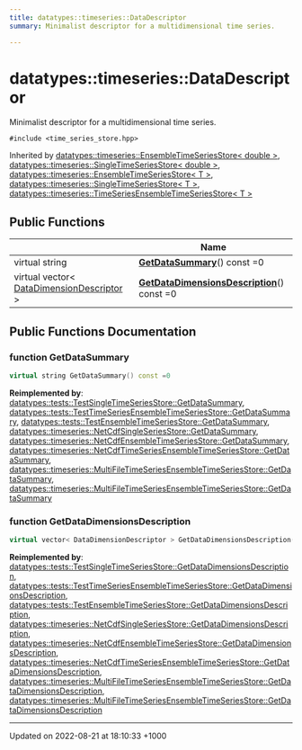 ```yaml
---
title: datatypes::timeseries::DataDescriptor
summary: Minimalist descriptor for a multidimensional time series. 

---
```


# datatypes::timeseries::DataDescriptor



Minimalist descriptor for a multidimensional time series. 


`#include <time_series_store.hpp>`

Inherited by [datatypes::timeseries::EnsembleTimeSeriesStore< double >](/uchronia-ts-doc/cpp/Classes/classdatatypes_1_1timeseries_1_1EnsembleTimeSeriesStore/), [datatypes::timeseries::SingleTimeSeriesStore< double >](/uchronia-ts-doc/cpp/Classes/classdatatypes_1_1timeseries_1_1SingleTimeSeriesStore/), [datatypes::timeseries::EnsembleTimeSeriesStore< T >](/uchronia-ts-doc/cpp/Classes/classdatatypes_1_1timeseries_1_1EnsembleTimeSeriesStore/), [datatypes::timeseries::SingleTimeSeriesStore< T >](/uchronia-ts-doc/cpp/Classes/classdatatypes_1_1timeseries_1_1SingleTimeSeriesStore/), [datatypes::timeseries::TimeSeriesEnsembleTimeSeriesStore< T >](/uchronia-ts-doc/cpp/Classes/classdatatypes_1_1timeseries_1_1TimeSeriesEnsembleTimeSeriesStore/)

## Public Functions

|                | Name           |
| -------------- | -------------- |
| virtual string | **[GetDataSummary](/uchronia-ts-doc/cpp/Classes/classdatatypes_1_1timeseries_1_1DataDescriptor/#function-getdatasummary)**() const =0 |
| virtual vector< [DataDimensionDescriptor](/uchronia-ts-doc/cpp/Classes/classdatatypes_1_1timeseries_1_1DataDimensionDescriptor/) > | **[GetDataDimensionsDescription](/uchronia-ts-doc/cpp/Classes/classdatatypes_1_1timeseries_1_1DataDescriptor/#function-getdatadimensionsdescription)**() const =0 |

## Public Functions Documentation

### function GetDataSummary

```cpp
virtual string GetDataSummary() const =0
```


**Reimplemented by**: [datatypes::tests::TestSingleTimeSeriesStore::GetDataSummary](/uchronia-ts-doc/cpp/Classes/classdatatypes_1_1tests_1_1TestSingleTimeSeriesStore/#function-getdatasummary), [datatypes::tests::TestTimeSeriesEnsembleTimeSeriesStore::GetDataSummary](/uchronia-ts-doc/cpp/Classes/classdatatypes_1_1tests_1_1TestTimeSeriesEnsembleTimeSeriesStore/#function-getdatasummary), [datatypes::tests::TestEnsembleTimeSeriesStore::GetDataSummary](/uchronia-ts-doc/cpp/Classes/classdatatypes_1_1tests_1_1TestEnsembleTimeSeriesStore/#function-getdatasummary), [datatypes::timeseries::NetCdfSingleSeriesStore::GetDataSummary](/uchronia-ts-doc/cpp/Classes/classdatatypes_1_1timeseries_1_1NetCdfSingleSeriesStore/#function-getdatasummary), [datatypes::timeseries::NetCdfEnsembleTimeSeriesStore::GetDataSummary](/uchronia-ts-doc/cpp/Classes/classdatatypes_1_1timeseries_1_1NetCdfEnsembleTimeSeriesStore/#function-getdatasummary), [datatypes::timeseries::NetCdfTimeSeriesEnsembleTimeSeriesStore::GetDataSummary](/uchronia-ts-doc/cpp/Classes/classdatatypes_1_1timeseries_1_1NetCdfTimeSeriesEnsembleTimeSeriesStore/#function-getdatasummary), [datatypes::timeseries::MultiFileTimeSeriesEnsembleTimeSeriesStore::GetDataSummary](/uchronia-ts-doc/cpp/Classes/classdatatypes_1_1timeseries_1_1MultiFileTimeSeriesEnsembleTimeSeriesStore/#function-getdatasummary), [datatypes::timeseries::MultiFileTimeSeriesEnsembleTimeSeriesStore::GetDataSummary](/uchronia-ts-doc/cpp/Classes/classdatatypes_1_1timeseries_1_1MultiFileTimeSeriesEnsembleTimeSeriesStore/#function-getdatasummary)


### function GetDataDimensionsDescription

```cpp
virtual vector< DataDimensionDescriptor > GetDataDimensionsDescription() const =0
```


**Reimplemented by**: [datatypes::tests::TestSingleTimeSeriesStore::GetDataDimensionsDescription](/uchronia-ts-doc/cpp/Classes/classdatatypes_1_1tests_1_1TestSingleTimeSeriesStore/#function-getdatadimensionsdescription), [datatypes::tests::TestTimeSeriesEnsembleTimeSeriesStore::GetDataDimensionsDescription](/uchronia-ts-doc/cpp/Classes/classdatatypes_1_1tests_1_1TestTimeSeriesEnsembleTimeSeriesStore/#function-getdatadimensionsdescription), [datatypes::tests::TestEnsembleTimeSeriesStore::GetDataDimensionsDescription](/uchronia-ts-doc/cpp/Classes/classdatatypes_1_1tests_1_1TestEnsembleTimeSeriesStore/#function-getdatadimensionsdescription), [datatypes::timeseries::NetCdfSingleSeriesStore::GetDataDimensionsDescription](/uchronia-ts-doc/cpp/Classes/classdatatypes_1_1timeseries_1_1NetCdfSingleSeriesStore/#function-getdatadimensionsdescription), [datatypes::timeseries::NetCdfEnsembleTimeSeriesStore::GetDataDimensionsDescription](/uchronia-ts-doc/cpp/Classes/classdatatypes_1_1timeseries_1_1NetCdfEnsembleTimeSeriesStore/#function-getdatadimensionsdescription), [datatypes::timeseries::NetCdfTimeSeriesEnsembleTimeSeriesStore::GetDataDimensionsDescription](/uchronia-ts-doc/cpp/Classes/classdatatypes_1_1timeseries_1_1NetCdfTimeSeriesEnsembleTimeSeriesStore/#function-getdatadimensionsdescription), [datatypes::timeseries::MultiFileTimeSeriesEnsembleTimeSeriesStore::GetDataDimensionsDescription](/uchronia-ts-doc/cpp/Classes/classdatatypes_1_1timeseries_1_1MultiFileTimeSeriesEnsembleTimeSeriesStore/#function-getdatadimensionsdescription), [datatypes::timeseries::MultiFileTimeSeriesEnsembleTimeSeriesStore::GetDataDimensionsDescription](/uchronia-ts-doc/cpp/Classes/classdatatypes_1_1timeseries_1_1MultiFileTimeSeriesEnsembleTimeSeriesStore/#function-getdatadimensionsdescription)


-------------------------------

Updated on 2022-08-21 at 18:10:33 +1000